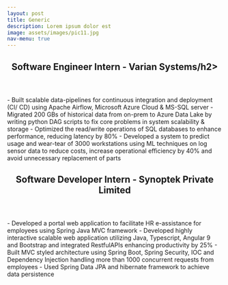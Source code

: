 ```yaml
---
layout: post
title: Generic
description: Lorem ipsum dolor est
image: assets/images/pic11.jpg
nav-menu: true
---
```


<!-- One -->
<section id="one">
	<div class="inner">
		<header class="major">
			<h2>Software Engineer Intern - Varian Systems/h2>
		</header>
		<p>- Built scalable data-pipelines for continuous integration and deployment (CI/ CD) using Apache Airflow, Microsoft Azure Cloud & MS-SQL server
- Migrated 200 GBs of historical data from on-prem to Azure Data Lake by writing python DAG scripts to fix core problems in system scalability & storage
- Optimized the read/write operations of SQL databases to enhance performance, reducing latency by 80%
- Developed a system to predict usage and wear-tear of 3000 workstations using ML techniques on log sensor data to reduce costs, increase operational efficiency by 40% and avoid unnecessary replacement of parts</p>
	</div>
</section>

<!-- One -->
<section id="two">
	<div class="inner">
		<header class="major">
			<h2>Software Developer Intern - Synoptek Private Limited</h2>
		</header>
		<p>- Developed a portal web application to facilitate HR e-assistance for employees using Spring Java MVC framework
- Developed highly interactive scalable web application utilizing Java, Typescript, Angular 9 and Bootstrap and integrated RestfulAPIs enhancing productivity by 25%
- Built MVC styled architecture using Spring Boot, Spring Security, IOC and Dependency Injection handling more than 1000 concurrent requests from employees
- Used Spring Data JPA and hibernate framework to achieve data persistence </p>
	</div>
</section>
